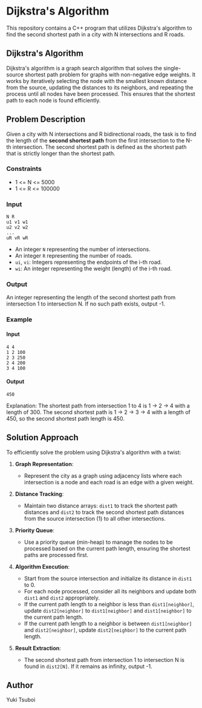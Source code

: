 # Dijkstra's Algorithm
This repository contains a C++ program that utilizes Dijkstra's algorithm to find the second shortest path in a city with N intersections and R roads.


## Dijkstra's Algorithm
Dijkstra's algorithm is a graph search algorithm that solves the single-source shortest path problem for graphs with non-negative edge weights. It works by iteratively selecting the node with the smallest known distance from the source, updating the distances to its neighbors, and repeating the process until all nodes have been processed. This ensures that the shortest path to each node is found efficiently.


## Problem Description
Given a city with N intersections and R bidirectional roads, the task is to find the length of the **second shortest path** from the first intersection to the N-th intersection. The second shortest path is defined as the shortest path that is strictly longer than the shortest path.

### Constraints
- 1 <= N <= 5000
- 1 <= R <= 100000

### Input
```
N R
u1 v1 w1
u2 v2 w2
...
uR vR wR
```
- An integer `N` representing the number of intersections.
- An integer `R` representing the number of roads.
- `ui`, `vi`: Integers representing the endpoints of the i-th road.
- `wi`: An integer representing the weight (length) of the i-th road.

### Output
An integer representing the length of the second shortest path from intersection 1 to intersection N. If no such path exists, output -1.

### Example
#### Input
```
4 4
1 2 100
2 3 250
2 4 200
3 4 100
```

#### Output
```
450
```
Explanation: The shortest path from intersection 1 to 4 is 1 -> 2 -> 4 with a length of 300. The second shortest path is 1 -> 2 -> 3 -> 4 with a length of 450, so the second shortest path length is 450.


## Solution Approach
To efficiently solve the problem using Dijkstra's algorithm with a twist:

1. **Graph Representation**:
   - Represent the city as a graph using adjacency lists where each intersection is a node and each road is an edge with a given weight.

2. **Distance Tracking**:
   - Maintain two distance arrays: `dist1` to track the shortest path distances and `dist2` to track the second shortest path distances from the source intersection (1) to all other intersections.

3. **Priority Queue**:
   - Use a priority queue (min-heap) to manage the nodes to be processed based on the current path length, ensuring the shortest paths are processed first.

4. **Algorithm Execution**:
   - Start from the source intersection and initialize its distance in `dist1` to 0.
   - For each node processed, consider all its neighbors and update both `dist1` and `dist2` appropriately.
   - If the current path length to a neighbor is less than `dist1[neighbor]`, update `dist2[neighbor]` to `dist1[neighbor]` and `dist1[neighbor]` to the current path length.
   - If the current path length to a neighbor is between `dist1[neighbor]` and `dist2[neighbor]`, update `dist2[neighbor]` to the current path length.

5. **Result Extraction**:
   - The second shortest path from intersection 1 to intersection N is found in `dist2[N]`. If it remains as infinity, output -1.


## Author
Yuki Tsuboi
